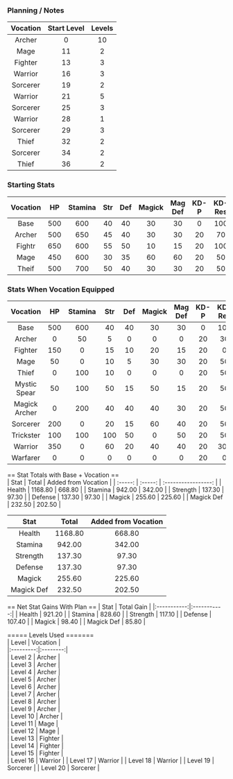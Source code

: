 ### Planning / Notes

| Vocation | Start Level | Levels |
| :-:      | :-:         | :-:    |
| Archer   | 0           | 10     |
| Mage     | 11          | 2      |
| Fighter  | 13          | 3      |
| Warrior  | 16          | 3      |
| Sorcerer | 19          | 2      |
| Warrior  | 21          | 5      |
| Sorcerer | 25          | 3      |
| Warrior  | 28          | 1      |
| Sorcerer | 29          | 3      |
| Thief    | 32          | 2      |
| Sorcerer | 34          | 2      |
| Thief    | 36          | 2      |


### Starting Stats

| Vocation | HP  | Stamina | Str | Def | Magick | Mag Def | KD-P | KD-Res | Weight |
| :-:      | :-: | :-:     | :-: | :-: | :-:    | :-:     | :-:  | :-:    | :-:    |
| Base     | 500 | 600     | 40  | 40  | 30     | 30      | 0    | 100    | 25     |
| Archer   | 500 | 650     | 45  | 40  | 30     | 30      | 20   | 70     | 25     |
| Fightr   | 650 | 600     | 55  | 50  | 10     | 15      | 20   | 100    | 30     |
| Mage     | 450 | 600     | 30  | 35  | 60     | 60      | 20   | 50     | 20     |
| Theif    | 500 | 700     | 50  | 40  | 30     | 30      | 20   | 50     | 25     |

### Stats When Vocation Equipped

| Vocation      | HP  | Stamina | Str | Def | Magick | Mag Def | KD-P | KD-Res | Weight |
| :-:           | :-: | :-:     | :-: | :-: | :-:    | :-:     | :-:  | :-:    | :-:    |
| Base          | 500 | 600     | 40  | 40  | 30     | 30      | 0    | 100    | 25     |
| Archer        | 0   | 50      | 5   | 0   | 0      | 0       | 20   | 30     | 0      |
| Fighter       | 150 | 0       | 15  | 10  | 20     | 15      | 20   | 0      | 5      |
| Mage          | 50  | 0       | 10  | 5   | 30     | 30      | 20   | 50     | 5      |
| Thief         | 0   | 100     | 10  | 0   | 0      | 0       | 20   | 50     | 0      |
| Mystic Spear  | 50  | 100     | 50  | 15  | 50     | 15      | 20   | 50     | 0      |
| Magick Archer | 0   | 200     | 40  | 40  | 40     | 30      | 20   | 50     | 0      |
| Sorcerer      | 200 | 0       | 20  | 15  | 60     | 40      | 20   | 50     | 5      |
| Trickster     | 100 | 100     | 100 | 50  | 0      | 50      | 20   | 50     | 5      |
| Warrior       | 350 | 0       | 60  | 20  | 40     | 40      | 20   | 300    | 10     |
| Warfarer      | 0   | 0       | 0   | 0   | 0      | 0       | 20   | 0      | 0      |

== Stat Totals with Base + Vocation ==  
| Stat       | Total   | Added from Vocation |
| :-----:    | :-----: | :-----------------: |
| Health     | 1168.80 | 668.80              |
| Stamina    | 942.00  | 342.00              |
| Strength   | 137.30  | 97.30               |
| Defense    | 137.30  | 97.30               |
| Magick     | 255.60  | 225.60              |
| Magick Def | 232.50  | 202.50              |

| Stat       | Total   | Added from Vocation | 
| :-----:    | :-----: | :-----------------: | 
| Health     | 1168.80  | 668.80              |
| Stamina    | 942.00  | 342.00              | 
| Strength   | 137.30  | 97.30              |  
| Defense    | 137.30  | 97.30              |  
| Magick     | 255.60  | 225.60              | 
| Magick Def | 232.50  | 202.50              | 


== Net Stat Gains With Plan ==
| Stat        | Total Gain  |
|:-----------:|:-----------:|
| Health      |      921.20 |
| Stamina     |      828.60 |
| Strength    |      117.10 |
| Defense     |      107.40 |
| Magick      |       98.40 |
| Magick Def  |       85.80 |

===== Levels Used =======    
| Level     | Vocation |     
|:---------:|:--------:|     
| Level 2   | Archer   |     
| Level 3   | Archer   |     
| Level 4   | Archer   |     
| Level 5   | Archer   |     
| Level 6   | Archer   |     
| Level 7   | Archer   |     
| Level 8   | Archer   |     
| Level 9   | Archer   |     
| Level 10  | Archer   |     
| Level 11  | Mage     |     
| Level 12  | Mage     |     
| Level 13  | Fighter  |     
| Level 14  | Fighter  |     
| Level 15  | Fighter  |     
| Level 16  | Warrior  |
| Level 17  | Warrior  |
| Level 18  | Warrior  |
| Level 19  | Sorcerer |
| Level 20  | Sorcerer |
